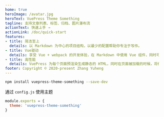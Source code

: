 ```yaml
---
home: true
heroImage: /avatar.jpg
heroText: VuePress Theme Something
tagline: 支持文章列表、标签、归档、图片瀑布流
actionText: 快速上手 →
actionLink: /doc/quick-start
features:
- title: 简洁至上
  details: 以 Markdown 为中心的项目结构，以最少的配置帮助你专注于写作。
- title: Vue驱动
  details: 享受 Vue + webpack 的开发体验，在 Markdown 中使用 Vue 组件，同时可以使用 Vue 来开发自定义主题。
- title: 高性能
  details: VuePress 为每个页面预渲染生成静态的 HTML，同时在页面被加载的时候，将作为 SPA 运行。
footer: Copyright © 2020-present Zhang Yuheng
---
```


```bash
npm install vuepress-theme-something --save-dev
```

通过 `config.js` 使用主题

```js
module.exports = {
  theme: 'vuepress-theme-something'
}
```
